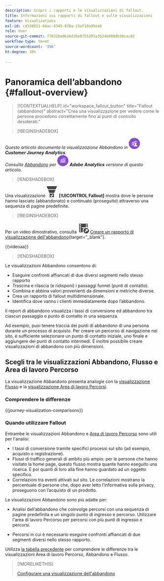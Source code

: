 ```yaml
---
description: Scopri i rapporti e le visualizzazioni di fallout.
title: Informazioni sui rapporti di fallout e sulle visualizzazioni
feature: Visualizations
exl-id: c4338821-64ac-4345-828a-15af18a95ea6
role: User
source-git-commit: 770320a0b16d26e0755203a3524b000db30cac82
workflow-type: tm+mt
source-wordcount: '356'
ht-degree: 30%

---
```


# Panoramica dell’abbandono {#fallout-overview}

<!-- markdownlint-disable MD034 -->

>[!CONTEXTUALHELP]
>id="workspace_fallout_button"
>title="Fallout (abbandono)"
>abstract="Crea una visualizzazione per vedere come le persone procedono correttamente fino ai punti di controllo desiderati."

<!-- markdownlint-enable MD034 -->


>[!BEGINSHADEBOX]

_Questo articolo documenta la visualizzazione Abbandono in_ ![CustomerJourneyAnalytics](/help/assets/icons/CustomerJourneyAnalytics.svg) _**Customer Journey Analytics**._<br/>_Consulta [Abbandono](https://experienceleague.adobe.com/en/docs/analytics/analyze/analysis-workspace/visualizations/fallout/fallout-flow) per_ ![AdobeAnalytics](/help/assets/icons/AdobeAnalytics.svg) _**Adobe Analytics** versione di questo articolo._

>[!ENDSHADEBOX]

Una visualizzazione ![ConversionFunnel](/help/assets/icons/ConversionFunnel.svg) **[!UICONTROL Fallout]** mostra dove le persone hanno lasciato (abbandonato) e continuato (proseguito) attraverso una sequenza di pagine predefinite.


>[!BEGINSHADEBOX]

Per un video dimostrativo, consulta ![VideoCheckedOut](/help/assets/icons/VideoCheckedOut.svg) [Creare un rapporto di visualizzazione dell&#39;abbandono](https://video.tv.adobe.com/v/345883/?quality=12&learn=on){target="_blank"}.

{{videoaa}}

>[!ENDSHADEBOX]


Le visualizzazioni Abbandono consentono di:

* Eseguire confronti affiancati di due diversi segmenti nello stesso rapporto
* Trascina e rilascia (e ridisponi) i passaggi funnel (punti di contatto).
* Combina e abbina valori provenienti da dimensioni e metriche diverse.
* Crea un rapporto di fallout multidimensionale.
* Identifica dove vanno i clienti immediatamente dopo l’abbandono.

Il report di abbandono visualizza i tassi di conversione ed abbandono tra ciascun passaggio o punto di contatto in una sequenza.

Ad esempio, puoi tenere traccia dei punti di abbandono di una persona durante un processo di acquisto. Per creare un percorso di navigazione nel sito, è sufficiente selezionare un punto di contatto iniziale, uno finale e aggiungere dei punti di contatto intermedi. È inoltre possibile creare visualizzazioni di abbandono con più dimensioni.

## Scegli tra le visualizzazioni Abbandono, Flusso e Area di lavoro Percorso

La visualizzazione Abbandono presenta analogie con la [visualizzazione Flusso](/help/analysis-workspace/visualizations/c-flow/flow.md) e la [visualizzazione Area di lavoro Percorsi](/help/analysis-workspace/visualizations/journey-canvas/journey-canvas.md).

### Comprendere le differenze

<!-- Information in this snippet is shared between Journey canvas, Fallout, and Flow visualization docs -->

{{journey-visualization-comparisons}}

### Quando utilizzare Fallout

Entrambe le visualizzazioni Abbandono e [Area di lavoro Percorso](/help/analysis-workspace/visualizations/journey-canvas/journey-canvas.md) sono utili per l&#39;analisi:

* I tassi di conversione tramite specifici processi sul sito (ad esempio, acquisto o registrazione).
* Flussi di traffico generali di ambito più ampio: per le persone che hanno visitato la home page, questo flusso mostra quante hanno eseguito una ricerca. E poi quanti di loro alla fine hanno guardato ad un oggetto specifico.
* Correlazioni tra eventi attivati sul sito. Le correlazioni mostrano la percentuale di persone che, dopo aver letto l’informativa sulla privacy, proseguono con l’acquisto di un prodotto.

Le visualizzazioni Abbandono sono più adatte per:

* Analisi dell’abbandono che coinvolge percorsi con una sequenza di pagine predefinita e un singolo punto di ingresso e percorso. Utilizzare l&#39;area di lavoro Percorso per percorsi con più punti di ingresso e percorsi.

* Percorsi in cui è necessario eseguire confronti affiancati di due segmenti diversi nello stesso rapporto.

Utilizza [la tabella precedente](#understand-the-differences) per comprendere le differenze tra le visualizzazioni Area di lavoro Percorso, Abbandono e Flusso.

>[!MORELIKETHIS]
>
>[Configurare una visualizzazione dell&#39;abbandono](configuring-fallout.md)



